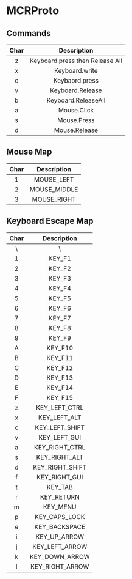 # MCRProto

## Commands

| Char |           Description           |
| :--: | :-----------------------------: |
|  z   | Keyboard.press then Release All |
|  x   |         Keyboard.write          |
|  c   |         Keybaord.press          |
|  v   |        Keyboard.Release         |
|  b   |       Keyboard.ReleaseAll       |
|  a   |           Mouse.Click           |
|  s   |           Mouse.Press           |
|  d   |          Mouse.Release          |

## Mouse Map

| Char | Description  |
| :--: | :----------: |
|  1   |  MOUSE_LEFT  |
|  2   | MOUSE_MIDDLE |
|  3   | MOUSE_RIGHT  |

## Keyboard Escape Map

| Char |   Description   |
| :--: | :-------------: |
|  \\  |       \\        |
|  1   |     KEY_F1      |
|  2   |     KEY_F2      |
|  3   |     KEY_F3      |
|  4   |     KEY_F4      |
|  5   |     KEY_F5      |
|  6   |     KEY_F6      |
|  7   |     KEY_F7      |
|  8   |     KEY_F8      |
|  9   |     KEY_F9      |
|  A   |     KEY_F10     |
|  B   |     KEY_F11     |
|  C   |     KEY_F12     |
|  D   |     KEY_F13     |
|  E   |     KEY_F14     |
|  F   |     KEY_F15     |
|  z   |  KEY_LEFT_CTRL  |
|  x   |  KEY_LEFT_ALT   |
|  c   | KEY_LEFT_SHIFT  |
|  v   |  KEY_LEFT_GUI   |
|  a   | KEY_RIGHT_CTRL  |
|  s   |  KEY_RIGHT_ALT  |
|  d   | KEY_RIGHT_SHIFT |
|  f   |  KEY_RIGHT_GUI  |
|  t   |     KEY_TAB     |
|  r   |   KEY_RETURN    |
|  m   |    KEY_MENU     |
|  p   |  KEY_CAPS_LOCK  |
|  e   |  KEY_BACKSPACE  |
|  i   |  KEY_UP_ARROW   |
|  j   | KEY_LEFT_ARROW  |
|  k   | KEY_DOWN_ARROW  |
|  l   | KEY_RIGHT_ARROW |
